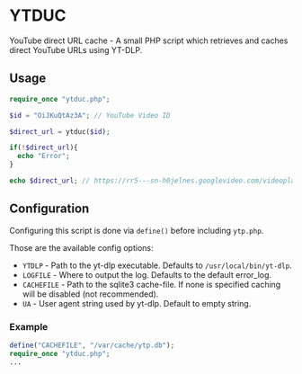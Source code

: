# YTDUC

YouTube direct URL cache - A small PHP script which retrieves and caches direct YouTube URLs using YT-DLP.

## Usage

```PHP
require_once "ytduc.php";

$id = "OiJKuQtAz3A"; // YouTube Video ID

$direct_url = ytduc($id);

if(!$direct_url){
  echo "Error";
}

echo $direct_url; // https://rr5---sn-h0jelnes.googlevideo.com/videoplayback?expire=1677263827&ei=c6_4Y4eXEt2P6dsPr4y...
```

## Configuration

Configuring this script is done via `define()` before including `ytp.php`.

Those are the available config options:

* `YTDLP` - Path to the yt-dlp executable. Defaults to `/usr/local/bin/yt-dlp`.
* `LOGFILE` - Where to output the log. Defaults to the default error_log.
* `CACHEFILE` - Path to the sqlite3 cache-file. If none is specified caching will be disabled (not recommended).
* `UA` - User agent string used by yt-dlp. Default to empty string.

### Example

```PHP
define("CACHEFILE", "/var/cache/ytp.db");
require_once "ytduc.php";
...
```
